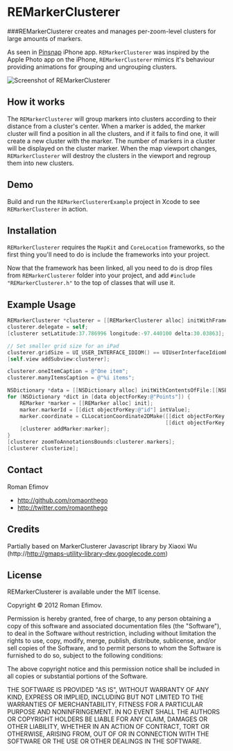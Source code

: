# REMarkerClusterer
###REMarkerClusterer creates and manages per-zoom-level clusters for large amounts of markers. 

As seen in [Pinsnap](http://itunes.apple.com/us/app/pinsnap/id457407067?mt=8) iPhone app. `REMarkerClusterer` was inspired by the Apple Photo app on the iPhone, `REMarkerClusterer` mimics it's behaviour providing animations for grouping and ungrouping clusters. 

![Screenshot of REMarkerClusterer](https://github.com/romaonthego/REMarkerClusterer/raw/master/Screenshot.png "REMarkerClusterer Screenshot")

## How it works
The `REMarkerClusterer` will group markers into clusters according to their distance from a cluster's center. When a marker is added, the marker cluster will find a position in all the clusters, and if it fails to find one, it will create a new cluster with the marker. The number of markers in a cluster will be displayed on the cluster marker. When the map viewport changes, `REMarkerClusterer` will destroy the clusters in the viewport and regroup them into new clusters.

## Demo

Build and run the `REMarkerClustererExample` project in Xcode to see `REMarkerClusterer` in action.

## Installation

`REMarkerClusterer` requires the `MapKit` and `CoreLocation` frameworks, so the first thing you'll need to do is include the frameworks into your project. 

Now that the framework has been linked, all you need to do is drop files from `REMarkerClusterer` folder into your project, and add `#include "REMarkerClusterer.h"` to the top of classes that will use it.

## Example Usage

``` objective-c
REMarkerClusterer *clusterer = [[REMarkerClusterer alloc] initWithFrame:CGRectMake(0, 0, self.view.frame.size.width, self.view.frame.size.height)];
clusterer.delegate = self;
[clusterer setLatitude:37.786996 longitude:-97.440100 delta:30.03863];

// Set smaller grid size for an iPad
clusterer.gridSize = UI_USER_INTERFACE_IDIOM() == UIUserInterfaceIdiomPhone ? 25 : 20;
[self.view addSubview:clusterer];

clusterer.oneItemCaption = @"One item";
clusterer.manyItemsCaption = @"%i items";

NSDictionary *data = [[NSDictionary alloc] initWithContentsOfFile:[[NSBundle mainBundle] pathForResource:@"Points" ofType:@"plist"]];
for (NSDictionary *dict in [data objectForKey:@"Points"]) {
    REMarker *marker = [[REMarker alloc] init];
    marker.markerId = [[dict objectForKey:@"id"] intValue];
    marker.coordinate = CLLocationCoordinate2DMake([[dict objectForKey:@"latitude"] floatValue], 
                                                   [[dict objectForKey:@"longitude"] floatValue]);
    [clusterer addMarker:marker];
}
[clusterer zoomToAnnotationsBounds:clusterer.markers];
[clusterer clusterize];
```

## Contact

Roman Efimov

- http://github.com/romaonthego
- http://twitter.com/romaonthego

## Credits

Partially based on MarkerClusterer Javascript library by Xiaoxi Wu (http://http://gmaps-utility-library-dev.googlecode.com)

## License

REMarkerClusterer is available under the MIT license.

Copyright © 2012 Roman Efimov.

Permission is hereby granted, free of charge, to any person obtaining a copy of this software and associated documentation files (the "Software"), to deal in the Software without restriction, including without limitation the rights to use, copy, modify, merge, publish, distribute, sublicense, and/or sell copies of the Software, and to permit persons to whom the Software is furnished to do so, subject to the following conditions:

The above copyright notice and this permission notice shall be included in all copies or substantial portions of the Software.

THE SOFTWARE IS PROVIDED "AS IS", WITHOUT WARRANTY OF ANY KIND, EXPRESS OR IMPLIED, INCLUDING BUT NOT LIMITED TO THE WARRANTIES OF MERCHANTABILITY, FITNESS FOR A PARTICULAR PURPOSE AND NONINFRINGEMENT. IN NO EVENT SHALL THE AUTHORS OR COPYRIGHT HOLDERS BE LIABLE FOR ANY CLAIM, DAMAGES OR OTHER LIABILITY, WHETHER IN AN ACTION OF CONTRACT, TORT OR OTHERWISE, ARISING FROM, OUT OF OR IN CONNECTION WITH THE SOFTWARE OR THE USE OR OTHER DEALINGS IN THE SOFTWARE.
